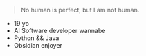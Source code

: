 > No human is perfect, but I am not human.

- 19 yo
- AI Software developer wannabe
- Python && Java
- Obsidian enjoyer
